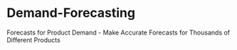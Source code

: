 # Demand-Forecasting
Forecasts for Product Demand - Make Accurate Forecasts for Thousands of Different Products
